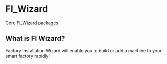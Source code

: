 # FI_Wizard
Core FI_Wizard packages

What is FI Wizard?
------------------
Factory Installation Wizard will enable you to build or add a machine to your smart factory rapidly!
